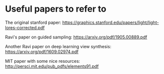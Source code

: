 
# Useful papers to refer to

The original stanford paper: https://graphics.stanford.edu/papers/light/light-lores-corrected.pdf

Ravi's paper on guided sampling: https://arxiv.org/pdf/1905.00889.pdf

Another Ravi paper on deep learning view synthesis: https://arxiv.org/pdf/1609.02974.pdf

MIT paper with some nice resources: http://persci.mit.edu/pub_pdfs/elements91.pdf